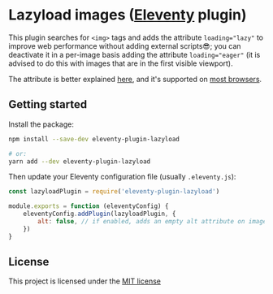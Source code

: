 # Lazyload images ([Eleventy](https://11ty.dev/) plugin)

This plugin searches for `<img>` tags and adds the attribute `loading="lazy"` to improve web performance without adding external scripts😎; you can deactivate it in a per-image basis adding the attribute `loading="eager"` (it is advised to do this with images that are in the first visible viewport).

The attribute is better explained [here](https://web.dev/browser-level-image-lazy-loading/), and it's supported on [most browsers](https://caniuse.com/loading-lazy-attr).

## Getting started

Install the package:

```bash
npm install --save-dev eleventy-plugin-lazyload

# or:
yarn add --dev eleventy-plugin-lazyload
```

Then update your Eleventy configuration file (usually `.eleventy.js`):

```js
const lazyloadPlugin = require('eleventy-plugin-lazyload')

module.exports = function (eleventyConfig) {
	eleventyConfig.addPlugin(lazyloadPlugin, {
		alt: false, // if enabled, adds an empty alt attribute on images that don't have it
	})
}
```

## License

This project is licensed under the [MIT license](./LICENSE)
